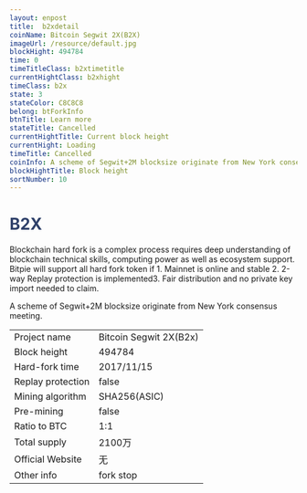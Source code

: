 ```yaml
---
layout: enpost
title:  b2xdetail
coinName: Bitcoin Segwit 2X(B2X)
imageUrl: /resource/default.jpg
blockHight: 494784
time: 0
timeTitleClass: b2xtimetitle
currentHightClass: b2xhight
timeClass: b2x
state: 3
stateColor: C8C8C8
belong: btForkInfo
btnTitle: Learn more
stateTitle: Cancelled
currentHightTitle: Current block height
currentHight: Loading
timeTitle: Cancelled
coinInfo: A scheme of Segwit+2M blocksize originate from New York consensus meeting.
blockHightTitle: Block height
sortNumber: 10
---
```

<h1 style="color: #2F416A">B2X</h1>
<p class="summarytxt">Blockchain hard fork is a complex process requires deep understanding of blockchain technical skills, computing power as well as ecosystem support. Bitpie will support all hard fork token if 1. Mainnet is online and stable 2. 2-way Replay protection is implemented3. Fair distribution and no private key import needed to claim.
</p>
<p>A scheme of Segwit+2M blocksize originate from New York consensus meeting.
</p>

<table class="center">
  <tbody>
    <tr>
        <td class="tablehalf">Project name</td>
        <td class="tablehalf">Bitcoin Segwit 2X(B2x)</td>
    </tr>
    <tr>
        <td>Block height</td>
        <td>494784</td>
    </tr>
    <tr>
        <td>Hard-fork time</td>
        <td>2017/11/15</td>
    </tr>
    <tr>
        <td>Replay protection</td>
        <td>false</td>
    </tr>
    <tr>
        <td>Mining algorithm</td>
        <td>SHA256(ASIC)</td>
    </tr>
    <tr>
        <td>Pre-mining </td>
        <td>false</td>
    </tr>
    <tr>
        <td>Ratio to BTC</td>
        <td>1:1</td>
    </tr>
    <tr>
        <td>Total supply</td>
        <td>2100万</td>
    </tr>
    <tr>
        <td>Official Website</td>
        <td>无</td>
    </tr>
    <tr>
        <td>Other info</td>
        <td>fork stop</td>
    </tr>
  </tbody>
</table>